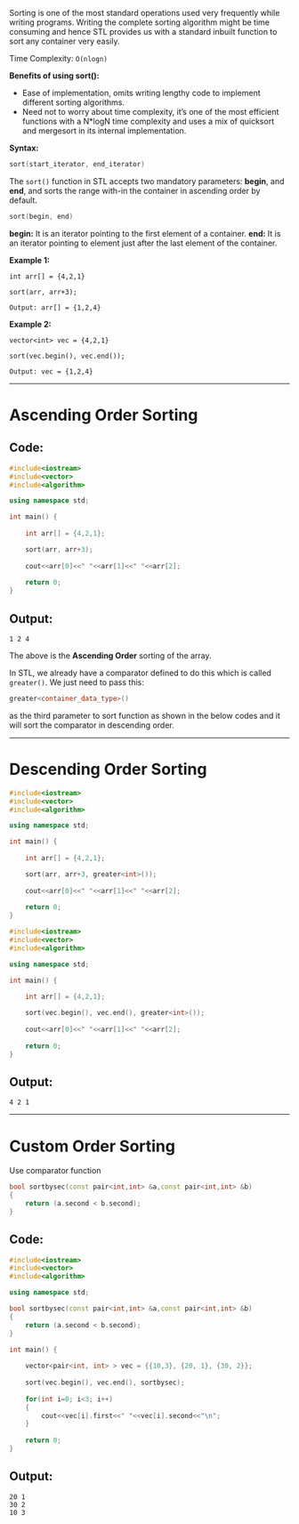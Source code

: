 Sorting is one of the most standard operations used very frequently while writing programs. Writing the complete sorting algorithm might be time consuming and hence STL provides us with a standard inbuilt function to sort any container very easily.

Time Complexity: ```O(nlogn)```

**Benefits of using sort():**

* Ease of implementation, omits writing lengthy code to implement different sorting algorithms.
* Need not to worry about time complexity, it’s one of the most efficient functions with a N*logN time complexity and uses a mix of quicksort and mergesort in its internal implementation.

**Syntax:** 
```cpp
sort(start_iterator, end_iterator)
```

The ```sort()``` function in STL accepts two mandatory parameters: **begin**, and **end**, and sorts the range with-in the container in ascending order by default.
```cpp
sort(begin, end)
```
**begin:** It is an iterator pointing to the first element of a container.
**end:** It is an iterator pointing to element just after the last element of the container.

**Example 1:**
```
int arr[] = {4,2,1}

sort(arr, arr+3);

Output: arr[] = {1,2,4}
```

**Example 2:**
```
vector<int> vec = {4,2,1}

sort(vec.begin(), vec.end());

Output: vec = {1,2,4}
```
<hr>

# **Ascending Order Sorting**

## **Code:**
```cpp
#include<iostream>
#include<vector>
#include<algorithm>

using namespace std;

int main() {
    
    int arr[] = {4,2,1};

    sort(arr, arr+3);
    
    cout<<arr[0]<<" "<<arr[1]<<" "<<arr[2];
    
    return 0;
}
```

## **Output:**
```
1 2 4
```

The above is the **Ascending Order** sorting of the array.

In STL, we already have a comparator defined to do this which is called ```greater()```. 
We just need to pass this:
```cpp
greater<container_data_type>()
``` 
as the third parameter to sort function as shown in the below codes and it will sort the comparator in descending order.

<hr>

# **Descending Order Sorting**

```cpp
#include<iostream>
#include<vector>
#include<algorithm>

using namespace std;

int main() {
    
    int arr[] = {4,2,1};

    sort(arr, arr+3, greater<int>());
    
    cout<<arr[0]<<" "<<arr[1]<<" "<<arr[2];
    
    return 0;
}
```

```cpp
#include<iostream>
#include<vector>
#include<algorithm>

using namespace std;

int main() {
    
    int arr[] = {4,2,1};

    sort(vec.begin(), vec.end(), greater<int>());
    
    cout<<arr[0]<<" "<<arr[1]<<" "<<arr[2];
    
    return 0;
}
```

## **Output:**
```
4 2 1
```
<hr>

# **Custom Order Sorting**

Use comparator function

```cpp
bool sortbysec(const pair<int,int> &a,const pair<int,int> &b) 
{ 
    return (a.second < b.second); 
} 
```

## **Code:**
```cpp
#include<iostream>
#include<vector>
#include<algorithm>

using namespace std;

bool sortbysec(const pair<int,int> &a,const pair<int,int> &b) 
{ 
    return (a.second < b.second); 
} 

int main() {
    
    vector<pair<int, int> > vec = {{10,3}, {20, 1}, {30, 2}};
    
    sort(vec.begin(), vec.end(), sortbysec);
    
    for(int i=0; i<3; i++)
    {
        cout<<vec[i].first<<" "<<vec[i].second<<"\n";
    }
    
    return 0;
}
```

## **Output:**
```
20 1
30 2
10 3
```
